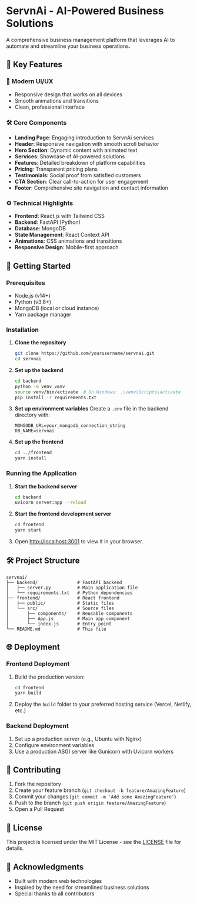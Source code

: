 # ServnAi - AI-Powered Business Solutions

A comprehensive business management platform that leverages AI to automate and streamline your business operations.

## 🌟 Key Features

### 🚀 Modern UI/UX
- Responsive design that works on all devices
- Smooth animations and transitions
- Clean, professional interface

### 🛠️ Core Components
- **Landing Page**: Engaging introduction to ServnAi services
- **Header**: Responsive navigation with smooth scroll behavior
- **Hero Section**: Dynamic content with animated text
- **Services**: Showcase of AI-powered solutions
- **Features**: Detailed breakdown of platform capabilities
- **Pricing**: Transparent pricing plans
- **Testimonials**: Social proof from satisfied customers
- **CTA Section**: Clear call-to-action for user engagement
- **Footer**: Comprehensive site navigation and contact information

### ⚙️ Technical Highlights
- **Frontend**: React.js with Tailwind CSS
- **Backend**: FastAPI (Python)
- **Database**: MongoDB
- **State Management**: React Context API
- **Animations**: CSS animations and transitions
- **Responsive Design**: Mobile-first approach

## 🚀 Getting Started

### Prerequisites
- Node.js (v14+)
- Python (v3.8+)
- MongoDB (local or cloud instance)
- Yarn package manager

### Installation

1. **Clone the repository**
   ```bash
   git clone https://github.com/yourusername/servnai.git
   cd servnai
   ```

2. **Set up the backend**
   ```bash
   cd backend
   python -m venv venv
   source venv/bin/activate  # On Windows: .\venv\Scripts\activate
   pip install -r requirements.txt
   ```

3. **Set up environment variables**
   Create a `.env` file in the backend directory with:
   ```
   MONGODB_URL=your_mongodb_connection_string
   DB_NAME=servnai
   ```

4. **Set up the frontend**
   ```bash
   cd ../frontend
   yarn install
   ```

### Running the Application

1. **Start the backend server**
   ```bash
   cd backend
   uvicorn server:app --reload
   ```

2. **Start the frontend development server**
   ```bash
   cd frontend
   yarn start
   ```

3. Open [http://localhost:3001](http://localhost:3001) to view it in your browser.

## 🛠️ Project Structure

```
servnai/
├── backend/               # FastAPI backend
│   ├── server.py          # Main application file
│   └── requirements.txt   # Python dependencies
├── frontend/              # React frontend
│   ├── public/            # Static files
│   └── src/               # Source files
│       ├── components/    # Reusable components
│       ├── App.js         # Main app component
│       └── index.js       # Entry point
└── README.md              # This file
```

## 🌐 Deployment

### Frontend Deployment
1. Build the production version:
   ```bash
   cd frontend
   yarn build
   ```
2. Deploy the `build` folder to your preferred hosting service (Vercel, Netlify, etc.)

### Backend Deployment
1. Set up a production server (e.g., Ubuntu with Nginx)
2. Configure environment variables
3. Use a production ASGI server like Gunicorn with Uvicorn workers

## 🤝 Contributing

1. Fork the repository
2. Create your feature branch (`git checkout -b feature/AmazingFeature`)
3. Commit your changes (`git commit -m 'Add some AmazingFeature'`)
4. Push to the branch (`git push origin feature/AmazingFeature`)
5. Open a Pull Request

## 📝 License

This project is licensed under the MIT License - see the [LICENSE](LICENSE) file for details.

## 🙏 Acknowledgments

- Built with modern web technologies
- Inspired by the need for streamlined business solutions
- Special thanks to all contributors
